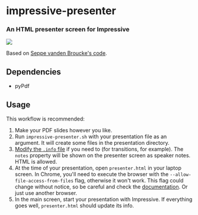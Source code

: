 # impressive-presenter
### An HTML presenter screen for Impressive

![](https://dl.dropbox.com/u/1116031/images/impressive-presenter.png)

Based on [Seppe vanden Broucke's code][vandenbroucke].

## Dependencies
* pyPdf

## Usage
This workflow is recommended:

1. Make your PDF slides however you like.
2. Run `impressive-presenter.sh` with your presentation file as an argument. It will create some files in the presentation directory.
3. [Modify the `.info` file][info-scripts] if you need to (for transitions, for example). The `notes` property will be shown on the presenter screen as speaker notes. HTML is allowed.
4. At the time of your presentation, open `presenter.html` in your laptop screen. In Chrome, you'll need to execute the browser with the `--allow-file-access-from-files` flag, otherwise it won't work. This flag could change without notice, so be careful and check the [documentation][chrome-flags]. Or just use another browser.
5. In the main screen, start your presentation with Impressive. If everything goes well, `presenter.html` should update its info.

[vandenbroucke]: http://blog.macuyiko.com/2009/12/buillding-presenter-view-for-linux.html
[info-scripts]: http://impressive.sourceforge.net/manual.php#scripts
[chrome-flags]: http://peter.sh/experiments/chromium-command-line-switches/